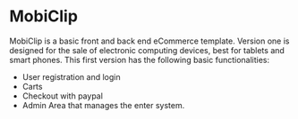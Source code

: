# MobiClip
MobiClip is a basic front and back end eCommerce template. Version one is designed for the sale of electronic computing devices, best for tablets and smart phones. This first version has the following basic functionalities:
* User registration and login
* Carts
* Checkout with paypal
* Admin Area that manages the enter system.
